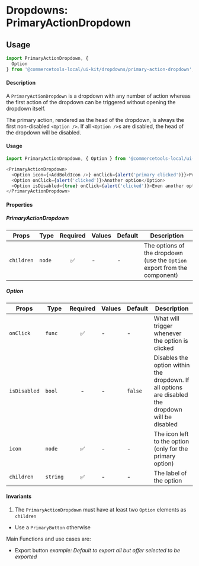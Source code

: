 # Dropdowns: PrimaryActionDropdown

## Usage

```js
import PrimaryActionDropdown, {
  Option
} from '@commercetools-local/ui-kit/dropdowns/primary-action-dropdown';
```

#### Description

A `PrimaryActionDropdown` is a dropdown with any number of action whereas the
first action of the dropdown can be triggered without opening the dropdown
itself.

The primary action, rendered as the head of the dropdown, is always the first
non-disabled `<Option />`. If all `<Option />`s are disabled, the head of the
dropdown will be disabled.

#### Usage

```js
import PrimaryActionDropdown, { Option } from '@commercetools-local/ui-kit/dropdowns/primary-action-dropdown';

<PrimaryActionDropdown>
  <Option icon={<AddBoldIcon />} onClick={alert('primary clicked')}}>Primary option</Option>
  <Option onClick={alert('clicked')}>Another option</Option>
  <Option isDisabled={true} onClick={alert('clicked')}>Even another option</Option>
</PrimaryActionDropdown>
```

#### Properties

##### PrimaryActionDropdown

| Props      | Type   | Required | Values | Default | Description                                                              |
| ---------- | ------ | :------: | ------ | ------- | ------------------------------------------------------------------------ |
| `children` | `node` |    ✅    | -      | -       | The options of the dropdown (use the `Option` export from the component) |

##### Option

| Props        | Type     | Required | Values | Default | Description                                                                                        |
| ------------ | -------- | :------: | ------ | ------- | -------------------------------------------------------------------------------------------------- |
| `onClick`    | `func`   |    ✅    | -      | -       | What will trigger whenever the option is clicked                                                   |
| `isDisabled` | `bool`   |    -     | -      | `false` | Disables the option within the dropdown. If all options are disabled the dropdown will be disabled |
| `icon`       | `node`   |    ✅    | -      | -       | The icon left to the option (only for the primary option)                                          |
| `children`   | `string` |    ✅    | -      | -       | The label of the option                                                                            |

#### Invariants

1. The `PrimaryActionDropdown` must have at least two `Option` elements as
   `children`

* Use a `PrimaryButton` otherwise

Main Functions and use cases are:

* Export button _example: Default to export all but offer selected to be
  exported_
